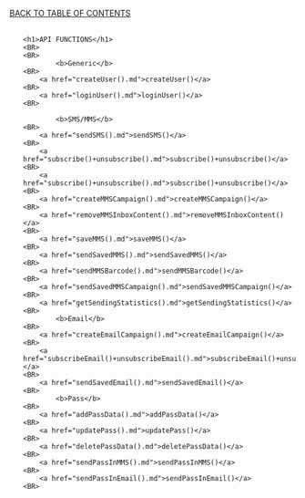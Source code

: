 <a href="/1.3/README.md">BACK TO TABLE OF CONTENTS</a>
<BR>
<BR>


<html>
<head>
</head>
<body>
<ul>

	<h1>API FUNCTIONS</h1>
	<BR>
	<BR>
			<b>Generic</b>
	<BR>
		<a href="createUser().md">createUser()</a>
	<BR>
		<a href="loginUser().md">loginUser()</a>
	<BR>

			<b>SMS/MMS</b>
	<BR>
		<a href="sendSMS().md">sendSMS()</a>
	<BR>
		<a href="subscribe()+unsubscribe().md">subscribe()+unsubscribe()</a>
	<BR>
		<a href="subscribe()+unsubscribe().md">subscribe()+unsubscribe()</a>
	<BR>
		<a href="createMMSCampaign().md">createMMSCampaign()</a>
	<BR>
		<a href="removeMMSInboxContent().md">removeMMSInboxContent()</a>
	<BR>	
		<a href="saveMMS().md">saveMMS()</a>
	<BR>
		<a href="sendSavedMMS().md">sendSavedMMS()</a>
	<BR>
		<a href="sendMMSBarcode().md">sendMMSBarcode()</a>
	<BR>
		<a href="sendSavedMMSCampaign().md">sendSavedMMSCampaign()</a>
	<BR>
		<a href="getSendingStatistics().md">getSendingStatistics()</a>
	<BR>
			<b>Email</b>		
	<BR>
		<a href="createEmailCampaign().md">createEmailCampaign()</a>
	<BR>
		<a href="subscribeEmail()+unsubscribeEmail().md">subscribeEmail()+unsubscribeEmail()</a>
	<BR>
		<a href="sendSavedEmail().md">sendSavedEmail()</a>
	<BR>
			<b>Pass</b>
	<BR>
		<a href="addPassData().md">addPassData()</a>
	<BR>
		<a href="updatePass().md">updatePass()</a>
	<BR>
		<a href="deletePassData().md">deletePassData()</a>
	<BR>
		<a href="sendPassInMMS().md">sendPassInMMS()</a>
	<BR>
		<a href="sendPassInEmail().md">sendPassInEmail()</a>
	<BR>


</ul>
</body>
</html>
